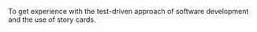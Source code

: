 To get experience with the test-driven approach of software development and the use of story cards.
